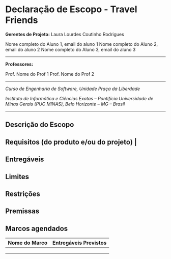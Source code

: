 # Declaração de Escopo - Travel Friends


**Gerentes de Projeto:** Laura Lourdes Coutinho Rodrigues

Nome completo do Aluno 1, email do aluno 1
Nome completo do Aluno 2, email do aluno 2
Nome completo do Aluno 3, email do aluno 3

---

**Professores:**

Prof. Nome do Prof 1
Prof. Nome do Prof 2

---

_Curso de Engenharia de Software, Unidade Praça da Liberdade_

_Instituto de Informática e Ciências Exatas – Pontifícia Universidade de Minas Gerais (PUC MINAS), Belo Horizonte – MG – Brasil_

---


## Descrição do Escopo


## Requisitos (do produto e/ou do projeto) |

## Entregáveis

## Limites

## Restrições

## Premissas

## Marcos agendados

| Nome do Marco | Entregáveis Previstos |
| --- | --- |
| | |
| | |
| | |
